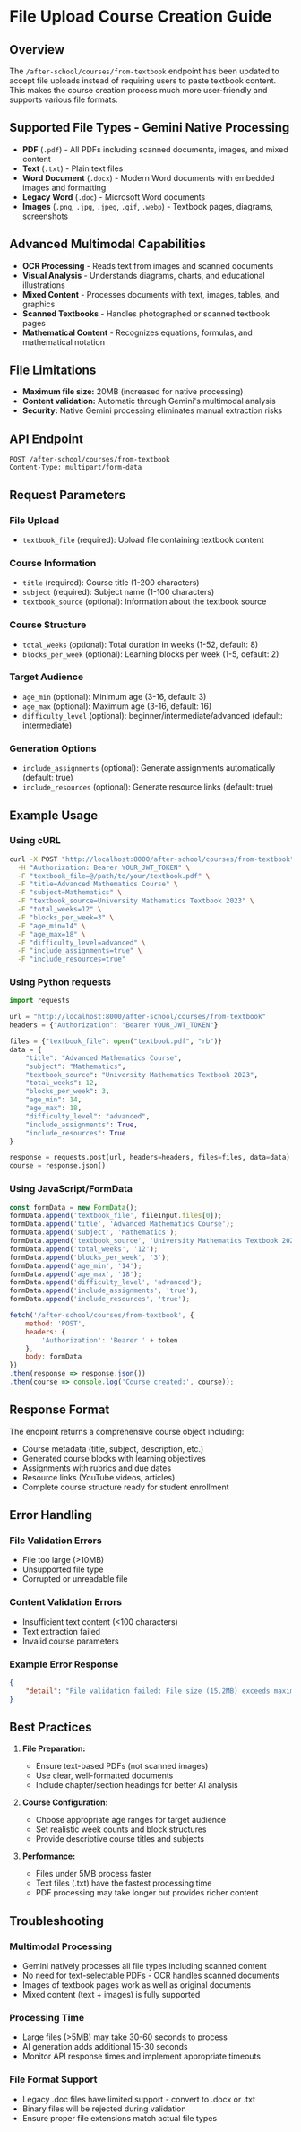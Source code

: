 # File Upload Course Creation Guide

## Overview

The `/after-school/courses/from-textbook` endpoint has been updated to accept file uploads instead of requiring users to paste textbook content. This makes the course creation process much more user-friendly and supports various file formats.

## Supported File Types - Gemini Native Processing

- **PDF** (`.pdf`) - All PDFs including scanned documents, images, and mixed content
- **Text** (`.txt`) - Plain text files
- **Word Document** (`.docx`) - Modern Word documents with embedded images and formatting
- **Legacy Word** (`.doc`) - Microsoft Word documents
- **Images** (`.png`, `.jpg`, `.jpeg`, `.gif`, `.webp`) - Textbook pages, diagrams, screenshots

## Advanced Multimodal Capabilities

- **OCR Processing** - Reads text from images and scanned documents
- **Visual Analysis** - Understands diagrams, charts, and educational illustrations
- **Mixed Content** - Processes documents with text, images, tables, and graphics
- **Scanned Textbooks** - Handles photographed or scanned textbook pages
- **Mathematical Content** - Recognizes equations, formulas, and mathematical notation

## File Limitations

- **Maximum file size:** 20MB (increased for native processing)
- **Content validation:** Automatic through Gemini's multimodal analysis
- **Security:** Native Gemini processing eliminates manual extraction risks

## API Endpoint

```
POST /after-school/courses/from-textbook
Content-Type: multipart/form-data
```

## Request Parameters

### File Upload
- `textbook_file` (required): Upload file containing textbook content

### Course Information
- `title` (required): Course title (1-200 characters)
- `subject` (required): Subject name (1-100 characters) 
- `textbook_source` (optional): Information about the textbook source

### Course Structure
- `total_weeks` (optional): Total duration in weeks (1-52, default: 8)
- `blocks_per_week` (optional): Learning blocks per week (1-5, default: 2)

### Target Audience
- `age_min` (optional): Minimum age (3-16, default: 3)
- `age_max` (optional): Maximum age (3-16, default: 16)
- `difficulty_level` (optional): beginner/intermediate/advanced (default: intermediate)

### Generation Options
- `include_assignments` (optional): Generate assignments automatically (default: true)
- `include_resources` (optional): Generate resource links (default: true)

## Example Usage

### Using cURL

```bash
curl -X POST "http://localhost:8000/after-school/courses/from-textbook" \
  -H "Authorization: Bearer YOUR_JWT_TOKEN" \
  -F "textbook_file=@/path/to/your/textbook.pdf" \
  -F "title=Advanced Mathematics Course" \
  -F "subject=Mathematics" \
  -F "textbook_source=University Mathematics Textbook 2023" \
  -F "total_weeks=12" \
  -F "blocks_per_week=3" \
  -F "age_min=14" \
  -F "age_max=18" \
  -F "difficulty_level=advanced" \
  -F "include_assignments=true" \
  -F "include_resources=true"
```

### Using Python requests

```python
import requests

url = "http://localhost:8000/after-school/courses/from-textbook"
headers = {"Authorization": "Bearer YOUR_JWT_TOKEN"}

files = {"textbook_file": open("textbook.pdf", "rb")}
data = {
    "title": "Advanced Mathematics Course",
    "subject": "Mathematics", 
    "textbook_source": "University Mathematics Textbook 2023",
    "total_weeks": 12,
    "blocks_per_week": 3,
    "age_min": 14,
    "age_max": 18,
    "difficulty_level": "advanced",
    "include_assignments": True,
    "include_resources": True
}

response = requests.post(url, headers=headers, files=files, data=data)
course = response.json()
```

### Using JavaScript/FormData

```javascript
const formData = new FormData();
formData.append('textbook_file', fileInput.files[0]);
formData.append('title', 'Advanced Mathematics Course');
formData.append('subject', 'Mathematics');
formData.append('textbook_source', 'University Mathematics Textbook 2023');
formData.append('total_weeks', '12');
formData.append('blocks_per_week', '3');
formData.append('age_min', '14');
formData.append('age_max', '18');
formData.append('difficulty_level', 'advanced');
formData.append('include_assignments', 'true');
formData.append('include_resources', 'true');

fetch('/after-school/courses/from-textbook', {
    method: 'POST',
    headers: {
        'Authorization': 'Bearer ' + token
    },
    body: formData
})
.then(response => response.json())
.then(course => console.log('Course created:', course));
```

## Response Format

The endpoint returns a comprehensive course object including:

- Course metadata (title, subject, description, etc.)
- Generated course blocks with learning objectives
- Assignments with rubrics and due dates
- Resource links (YouTube videos, articles)
- Complete course structure ready for student enrollment

## Error Handling

### File Validation Errors
- File too large (>10MB)
- Unsupported file type
- Corrupted or unreadable file

### Content Validation Errors
- Insufficient text content (<100 characters)
- Text extraction failed
- Invalid course parameters

### Example Error Response

```json
{
    "detail": "File validation failed: File size (15.2MB) exceeds maximum allowed size (10MB)"
}
```

## Best Practices

1. **File Preparation:**
   - Ensure text-based PDFs (not scanned images)
   - Use clear, well-formatted documents
   - Include chapter/section headings for better AI analysis

2. **Course Configuration:**
   - Choose appropriate age ranges for target audience
   - Set realistic week counts and block structures
   - Provide descriptive course titles and subjects

3. **Performance:**
   - Files under 5MB process faster
   - Text files (.txt) have the fastest processing time
   - PDF processing may take longer but provides richer content

## Troubleshooting

### Multimodal Processing
- Gemini natively processes all file types including scanned content
- No need for text-selectable PDFs - OCR handles scanned documents
- Images of textbook pages work as well as original documents
- Mixed content (text + images) is fully supported

### Processing Time
- Large files (>5MB) may take 30-60 seconds to process
- AI generation adds additional 15-30 seconds
- Monitor API response times and implement appropriate timeouts

### File Format Support
- Legacy .doc files have limited support - convert to .docx or .txt
- Binary files will be rejected during validation
- Ensure proper file extensions match actual file types